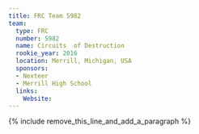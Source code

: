 ```yaml
---
title: FRC Team 5982
team:
  type: FRC
  number: 5982
  name: Circuits  of Destruction
  rookie_year: 2016
  location: Merrill, Michigan, USA
  sponsors:
  - Nexteer
  - Merrill High School
  links:
    Website:
---
```


{% include remove_this_line_and_add_a_paragraph %}